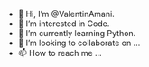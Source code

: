 - 👋 Hi, I’m @ValentinAmani.
- 👀 I’m interested in Code.
- 🌱 I’m currently learning Python.
- 💞️ I’m looking to collaborate on ...
- 📫 How to reach me ...

<!---
ValentinAmani/ValentinAmani is a ✨ special ✨ repository because its `README.md` (this file) appears on your GitHub profile.
You can click the Preview link to take a look at your changes.
--->
